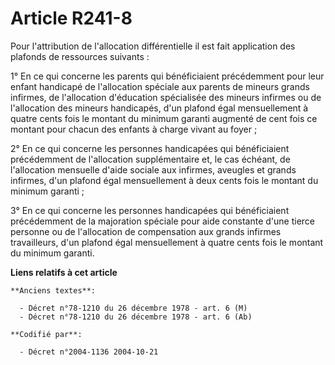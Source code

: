 # Article R241-8

Pour l'attribution de l'allocation différentielle il est fait application des plafonds de ressources suivants :

1° En ce qui concerne les parents qui bénéficiaient précédemment pour leur enfant handicapé de l'allocation spéciale aux
parents de mineurs grands infirmes, de l'allocation d'éducation spécialisée des mineurs infirmes ou de l'allocation des
mineurs handicapés, d'un plafond égal mensuellement à quatre cents fois le montant du minimum garanti augmenté de cent fois
ce montant pour chacun des enfants à charge vivant au foyer ;

2° En ce qui concerne les personnes handicapées qui bénéficiaient précédemment de l'allocation supplémentaire et, le cas
échéant, de l'allocation mensuelle d'aide sociale aux infirmes, aveugles et grands infirmes, d'un plafond égal mensuellement
à deux cents fois le montant du minimum garanti ;

3° En ce qui concerne les personnes handicapées qui bénéficiaient précédemment de la majoration spéciale pour aide constante
d'une tierce personne ou de l'allocation de compensation aux grands infirmes travailleurs, d'un plafond égal mensuellement à
quatre cents fois le montant du minimum garanti.

**Liens relatifs à cet article**

	**Anciens textes**:

	  - Décret n°78-1210 du 26 décembre 1978 - art. 6 (M)
	  - Décret n°78-1210 du 26 décembre 1978 - art. 6 (Ab)

	**Codifié par**:

	  - Décret n°2004-1136 2004-10-21
